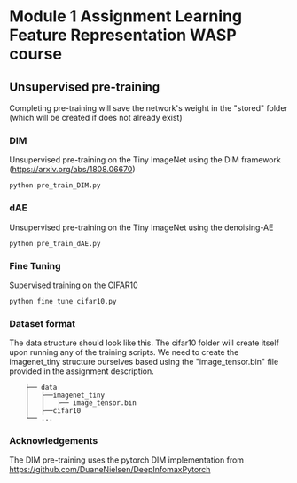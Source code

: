 # Module 1 Assignment Learning Feature Representation WASP course 

## Unsupervised pre-training
Completing pre-training will save the network's weight in the "stored" folder (which will be created if does not already exist)

### DIM
Unsupervised pre-training on the Tiny ImageNet using the DIM framework (https://arxiv.org/abs/1808.06670)

```python pre_train_DIM.py```

### dAE
Unsupervised pre-training on the Tiny ImageNet using the denoising-AE

```python pre_train_dAE.py```



### Fine Tuning
Supervised training on the CIFAR10 

```python fine_tune_cifar10.py```

### Dataset format

The data structure should look like this. The cifar10 folder will create itself upon running any of the training scripts. We need to create the imagenet_tiny structure ourselves based using the "image_tensor.bin" file provided in the assignment description.

        ├── data
        │   ├──imagenet_tiny
        │   │   ├── image_tensor.bin        
        │   ├──cifar10
        └── ...
        
### Acknowledgements
The DIM pre-training uses the pytorch DIM implementation from https://github.com/DuaneNielsen/DeepInfomaxPytorch
